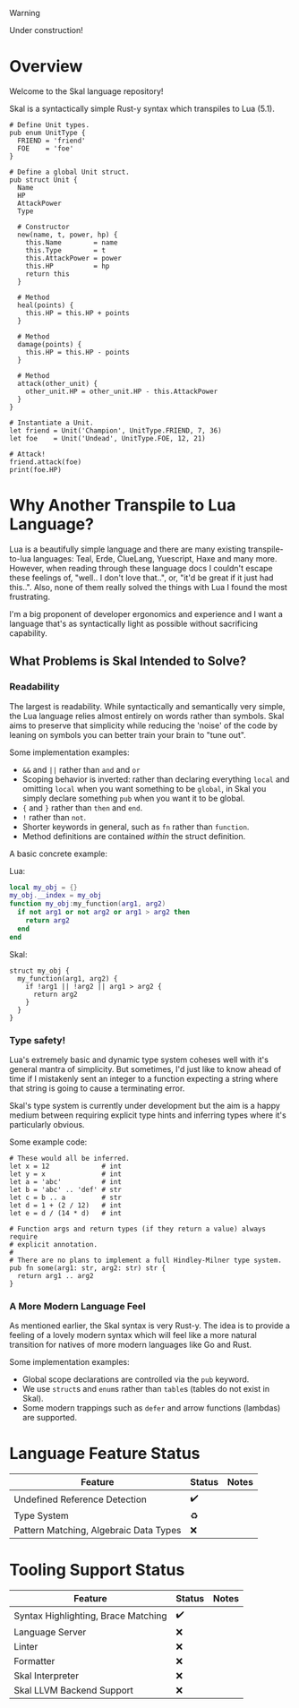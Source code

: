 > [!WARNING]
> Under construction!

# Overview

Welcome to the Skal language repository!

Skal is a syntactically simple Rust-y syntax which transpiles to Lua (5.1).

```
# Define Unit types.
pub enum UnitType {
  FRIEND = 'friend'
  FOE    = 'foe'
}

# Define a global Unit struct.
pub struct Unit {
  Name
  HP
  AttackPower
  Type

  # Constructor
  new(name, t, power, hp) {
    this.Name        = name
    this.Type        = t
    this.AttackPower = power
    this.HP          = hp
    return this
  }

  # Method
  heal(points) {
    this.HP = this.HP + points
  }

  # Method
  damage(points) {
    this.HP = this.HP - points
  }

  # Method
  attack(other_unit) {
    other_unit.HP = other_unit.HP - this.AttackPower
  }
}

# Instantiate a Unit.
let friend = Unit('Champion', UnitType.FRIEND, 7, 36)
let foe    = Unit('Undead', UnitType.FOE, 12, 21)

# Attack!
friend.attack(foe)
print(foe.HP)
```

# Why Another Transpile to Lua Language?

Lua is a beautifully simple language and there are many existing transpile-to-lua languages: Teal, Erde, ClueLang, Yuescript, Haxe and many more. However, when
reading through these language docs I couldn't escape these feelings of, "well..
I don't love that..", or, "it'd be great if it just had this..". Also, none of
them really solved the things with Lua I found the most frustrating.

I'm a big proponent of developer ergonomics and experience and I want a language
that's as syntactically light as possible without sacrificing capability.

## What Problems is Skal Intended to Solve?

### Readability

The largest is readability. While syntactically and semantically very simple,
the Lua language relies almost entirely on words rather than symbols. Skal aims
to preserve that simplicity while reducing the 'noise' of the code by leaning on
symbols you can better train your brain to "tune out".

Some implementation examples:
- `&&` and `||` rather than `and` and `or`
- Scoping behavior is inverted: rather than declaring everything `local` and
omitting `local` when you want something to be `global`, in Skal you simply
declare something `pub` when you want it to be global.
- `{` and `}` rather than `then` and `end`.
- `!` rather than `not`.
- Shorter keywords in general, such as `fn` rather than `function`.
- Method definitions are contained _within_ the struct definition.

A basic concrete example:

Lua:
```lua
local my_obj = {}
my_obj.__index = my_obj
function my_obj:my_function(arg1, arg2)
  if not arg1 or not arg2 or arg1 > arg2 then
    return arg2
  end
end
```

Skal:
```
struct my_obj {
  my_function(arg1, arg2) {
    if !arg1 || !arg2 || arg1 > arg2 {
      return arg2
    }
  }
}
```

### Type safety!

Lua's extremely basic and dynamic type system coheses well with it's general
mantra of simplicity. But sometimes, I'd just like to know ahead of time if I
mistakenly sent an integer to a function expecting a string where that string is
going to cause a terminating error.

Skal's type system is currently under development but the aim is a happy medium
between requiring explicit type hints and inferring types where it's particularly
obvious.

Some example code:

```
# These would all be inferred.
let x = 12             # int
let y = x              # int
let a = 'abc'          # int
let b = 'abc' .. 'def' # str
let c = b .. a         # str
let d = 1 + (2 / 12)   # int
let e = d / (14 * d)   # int

# Function args and return types (if they return a value) always require
# explicit annotation.
#
# There are no plans to implement a full Hindley-Milner type system.
pub fn some(arg1: str, arg2: str) str {
  return arg1 .. arg2
}
```

### A More Modern Language Feel

As mentioned earlier, the Skal syntax is very Rust-y. The idea is to provide a
feeling of a lovely modern syntax which will feel like a more natural transition
for natives of more modern languages like Go and Rust.

Some implementation examples:
- Global scope declarations are controlled via the `pub` keyword.
- We use `struct`s and `enum`s rather than `table`s (tables do not exist in Skal).
- Some modern trappings such as `defer` and arrow functions (lambdas) are supported.

# Language Feature Status

| Feature                                | Status | Notes |
| -------------------------------------- | ------ | ----- |
| Undefined Reference Detection          | ✔️      |       |
| Type System                            | ♻️      |       |
| Pattern Matching, Algebraic Data Types | ❌      |       |

# Tooling Support Status

| Feature                             | Status | Notes |
| ----------------------------------- | ------ | ----- |
| Syntax Highlighting, Brace Matching | ✔️      |       |
| Language Server                     | ❌      |       |
| Linter                              | ❌      |       |
| Formatter                           | ❌      |       |
| Skal Interpreter                    | ❌      |       |
| Skal LLVM Backend Support           | ❌      |       |
